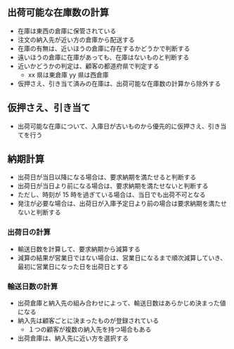 ## 出荷可能な在庫数の計算
- 在庫は東西の倉庫に保管されている
- 注文の納入先が近い方の倉庫から配送する
- 在庫の有無は、近いほうの倉庫に存在するかどうかで判断する
- 遠いほうの倉庫に在庫があっても、在庫はないものと判断する
- 近いかどうかの判定は、顧客の都道府県で判定する
  - xx 県は東倉庫 yy 県は西倉庫
- 仮押さえ、引き当て済みの在庫は、出荷可能な在庫数の計算から除外する

## 仮押さえ、引き当て
- 出荷可能な在庫について、入庫日が古いものから優先的に仮押さえ、引き当てを行う

## 納期計算
- 出荷日が当日以降になる場合は、要求納期を満たせると判断する
- 出荷日が当日より前になる場合は、要求納期を満たせないと判断する
- ただし、時刻が 15 時を過ぎている場合は、当日でも出荷不可となる
- 発注が必要な場合は、出荷日が入庫予定日より前の場合は要求納期を満たせないと判断する

### 出荷日の計算
- 輸送日数を計算して、要求納期から減算する
- 減算の結果が営業日ではない場合は、営業日になるまで順次減算していき、最初に営業日になった日を出荷日とする

### 輸送日数の計算
- 出荷倉庫と納入先の組み合わせによって、輸送日数はあらかじめ決まった値になる
- 納入先は顧客ごとに決まったものが登録されている
  - １つの顧客が複数の納入先を持つ場合もある
- 出荷倉庫は、納入先に近い方を選択する

